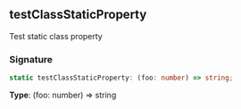 ## testClassStaticProperty

Test static class property

<a id="testclassstaticproperty-signature"></a>

### Signature

```typescript
static testClassStaticProperty: (foo: number) => string;
```

**Type**: (foo: number) => string
